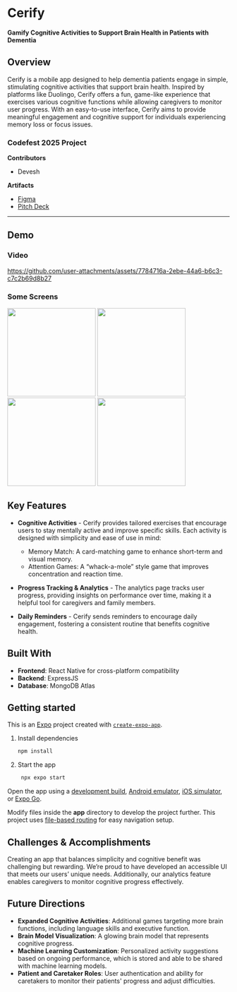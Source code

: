 # Cerify

**Gamify Cognitive Activities to Support Brain Health in Patients with Dementia**

## Overview

Cerify is a mobile app designed to help dementia patients engage in simple, stimulating cognitive activities that support brain health. Inspired by platforms like Duolingo, Cerify offers a fun, game-like experience that exercises various cognitive functions while allowing caregivers to monitor user progress. With an easy-to-use interface, Cerify aims to provide meaningful engagement and cognitive support for individuals experiencing memory loss or focus issues.

### Codefest 2025 Project

**Contributors**
- Devesh


**Artifacts**
- [Figma](https://www.figma.com/design/T56JuXsvBhtv34fjYtxCEQ/HackRU-FA24?node-id=14-39&t=jnAKeEB8PoFPzQp3-1)
- [Pitch Deck](https://docs.google.com/presentation/d/1At7aAnCG_i7pHIjARA9nuR0Yx92IS8EFq5l7zhLY-Sw/edit?usp=sharing)

---

## Demo

### Video

https://github.com/user-attachments/assets/7784716a-2ebe-44a6-b6c3-c7c2b69d8b27

### Some Screens

<img src="/client/demo/Home.png" data-canonical src="/client/demo/Home.png" width="200" /> <img src="/client/demo/MatchMaking.png" data-canonical src="/client/demo/MatchMaking.png" width="200" /> <img src="/client/demo/Whack.png" data-canonical src="/client/demo/Whack.png" width="200" /> <img src="/client/demo/Stats.png" data-canonical src="/client/demo/Stats.png" width="200" />

## Key Features

- **Cognitive Activities** - Cerify provides tailored exercises that encourage users to stay mentally active and improve specific skills. Each activity is designed with simplicity and ease of use in mind:
  - Memory Match: A card-matching game to enhance short-term and visual memory.
  - Attention Games: A “whack-a-mole” style game that improves concentration and reaction time.

- **Progress Tracking & Analytics** - The analytics page tracks user progress, providing insights on performance over time, making it a helpful tool for caregivers and family members.

- **Daily Reminders** - Cerify sends reminders to encourage daily engagement, fostering a consistent routine that benefits cognitive health.

## Built With

- **Frontend**: React Native for cross-platform compatibility
- **Backend**: ExpressJS
- **Database**: MongoDB Atlas

## Getting started

This is an [Expo](https://expo.dev) project created with [`create-expo-app`](https://www.npmjs.com/package/create-expo-app).

1. Install dependencies

   ```bash
   npm install
   ```

2. Start the app

   ```bash
    npx expo start
   ```

Open the app using a [development build](https://docs.expo.dev/develop/development-builds/introduction/), [Android emulator](https://docs.expo.dev/workflow/android-studio-emulator/), [iOS simulator](https://docs.expo.dev/workflow/ios-simulator/), or [Expo Go](https://expo.dev/go).

Modify files inside the **app** directory to develop the project further. This project uses [file-based routing](https://docs.expo.dev/router/introduction) for easy navigation setup.

## Challenges & Accomplishments

Creating an app that balances simplicity and cognitive benefit was challenging but rewarding. We’re proud to have developed an accessible UI that meets our users’ unique needs. Additionally, our analytics feature enables caregivers to monitor cognitive progress effectively.

## Future Directions

- **Expanded Cognitive Activities**: Additional games targeting more brain functions, including language skills and executive function.
- **Brain Model Visualization**: A glowing brain model that represents cognitive progress.
- **Machine Learning Customization**: Personalized activity suggestions based on ongoing performance, which is stored and able to be shared with machine learning models.
- **Patient and Caretaker Roles**: User authentication and ability for caretakers to monitor their patients' progress and adjust difficulties.
